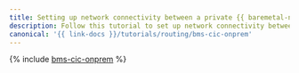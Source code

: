 ```yaml
---
title: Setting up network connectivity between a private {{ baremetal-name }} subnet and on-prem using {{ interconnect-name }}
description: Follow this tutorial to set up network connectivity between a {{ baremetal-full-name }} private subnet and on-prem resources using {{ interconnect-name }}.
canonical: '{{ link-docs }}/tutorials/routing/bms-cic-onprem'
---
```


{% include [bms-cic-onprem](../../_tutorials/routing/bms-cic-onprem.md) %}

